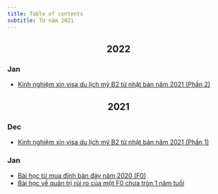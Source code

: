 ```yaml
---
title: Table of contents
subtitle: Từ năm 2021
---
```


<h2 align="center">2022</h2>

### Jan
* [Kinh nghiệm xin visa du lịch mỹ B2 từ nhật bản năm 2021 (Phần 2)](https://amelliale.github.io/2022-01-30-kinh-nghiem-xin-visa-du-lich-my-b2-tu-nhat-ban-nam-2021-phan-2/)

<h2 align="center">2021</h2>

### Dec
* [Kinh nghiệm xin visa du lịch mỹ B2 từ nhật bản năm 2021 (Phần 1)](https://amelliale.github.io/2021-12-31-kinh-nghiem-xin-visa-du-lich-my-b2-tu-nhat-ban-nam-2021-phan-mot/)

### Jan
* [Bài học từ mua đỉnh bán đáy năm 2020 (F0)](https://amelliale.github.io/2021-01-16-bai-hoc-tu-mua-dinh-ban-day-cua-mot-nha-dau-tu-f0/)
* [Bài học về quản trị rủi ro của một F0 chưa tròn 1 năm tuổi](https://amelliale.github.io/2021-01-23-Bai-hoc-ve-quan-tri-rui-ro-cua-mot-F0-chua-tron-mot-nam-tuoi/)

